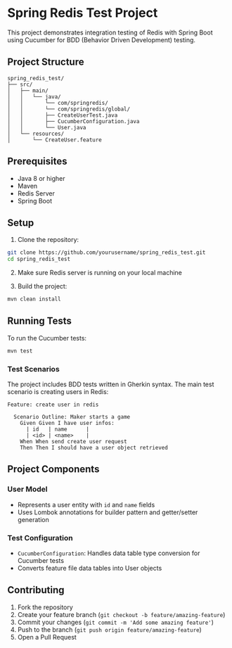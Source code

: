 # Spring Redis Test Project

This project demonstrates integration testing of Redis with Spring Boot using Cucumber for BDD (Behavior Driven Development) testing.

## Project Structure

```
spring_redis_test/
├── src/
│   ├── main/
│   │   └── java/
│   │       └── com/springredis/
│   │       └── com/springredis/global/
│   │       ├── CreateUserTest.java
│   │       ├── CucumberConfiguration.java
│   │       └── User.java
│   └── resources/
│       └── CreateUser.feature
```

## Prerequisites

- Java 8 or higher
- Maven
- Redis Server
- Spring Boot

## Setup

1. Clone the repository:
```bash
git clone https://github.com/yourusername/spring_redis_test.git
cd spring_redis_test
```

2. Make sure Redis server is running on your local machine

3. Build the project:
```bash
mvn clean install
```

## Running Tests

To run the Cucumber tests:

```bash
mvn test
```

### Test Scenarios

The project includes BDD tests written in Gherkin syntax. The main test scenario is creating users in Redis:

```gherkin
Feature: create user in redis

  Scenario Outline: Maker starts a game
    Given Given I have user infos:
      | id   | name      |
      | <id> | <name>    |
    When When send create user request
    Then Then I should have a user object retrieved
```

## Project Components

### User Model
- Represents a user entity with `id` and `name` fields
- Uses Lombok annotations for builder pattern and getter/setter generation

### Test Configuration
- `CucumberConfiguration`: Handles data table type conversion for Cucumber tests
- Converts feature file data tables into User objects

## Contributing

1. Fork the repository
2. Create your feature branch (`git checkout -b feature/amazing-feature`)
3. Commit your changes (`git commit -m 'Add some amazing feature'`)
4. Push to the branch (`git push origin feature/amazing-feature`)
5. Open a Pull Request
